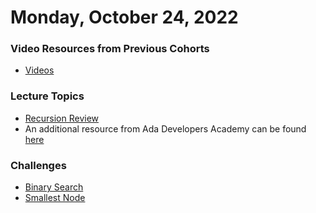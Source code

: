 Monday, October 24, 2022
=====================
### Video Resources from Previous Cohorts
- [Videos](https://www.youtube.com/channel/UCASZ7zW_Egu0T4KG3YEdGfw/playlists)

### Lecture Topics
- [Recursion Review](./lecture-materials/recursion.pdf)
- An additional resource from Ada Developers Academy can be found [here](https://github.com/Ada-Developers-Academy/textbook-curriculum/blob/bffae06f672d34034fdedd168b3e6e111735e347/04-cs-fundamentals/classroom/04-Intro-to-Recursion.md)


### Challenges
- [Binary Search](https://github.com/deltaplatoonew/binary-search)
- [Smallest Node](https://github.com/deltaplatoonew/smallest-node)
